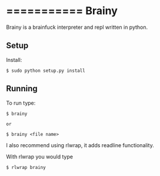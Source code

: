 ===========
Brainy
===========

Brainy is a brainfuck interpreter and repl written in python.

Setup
---------

Install:

    $ sudo python setup.py install


Running
---------
To run type:

    $ brainy

    or

    $ brainy <file name>

I also recommend using rlwrap, it adds readline functionality.

With rlwrap you would type

    $ rlwrap brainy
